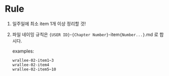 # Rule

1. 일주일에 최소 item 1개 이상 정리할 것!
2. 파일 네이밍 규칙은 `{USER ID}`-`{Chapter Number}`-item`{Number...}`.md 로 합시다.

    examples:
    ```
    wrallee-02-item1~3
    wrallee-02-item4
    wrallee-02-item5~10
    ```
